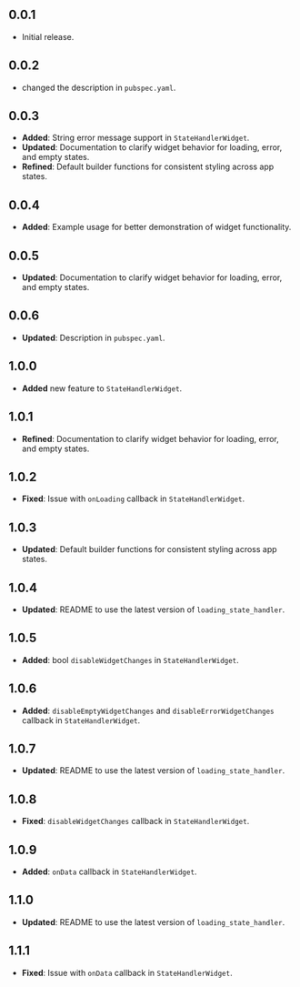 ## 0.0.1

* Initial release.

## 0.0.2

* changed the description in `pubspec.yaml`.

## 0.0.3

- **Added**: String error message support in `StateHandlerWidget`.
- **Updated**: Documentation to clarify widget behavior for loading, error, and empty states.
- **Refined**: Default builder functions for consistent styling across app states.


## 0.0.4

- **Added**: Example usage for better demonstration of widget functionality.


## 0.0.5

- **Updated**: Documentation to clarify widget behavior for loading, error, and empty states.

## 0.0.6

- **Updated**: Description in `pubspec.yaml`.


## 1.0.0

- **Added** new feature to `StateHandlerWidget`.

## 1.0.1

- **Refined**: Documentation to clarify widget behavior for loading, error, and empty states.

## 1.0.2

- **Fixed**: Issue with `onLoading` callback in `StateHandlerWidget`.

## 1.0.3

- **Updated**: Default builder functions for consistent styling across app states.

## 1.0.4

- **Updated**: README to use the latest version of `loading_state_handler`.

## 1.0.5

- **Added**: bool `disableWidgetChanges` in `StateHandlerWidget`.

## 1.0.6

- **Added**: `disableEmptyWidgetChanges` and `disableErrorWidgetChanges` callback in `StateHandlerWidget`.

## 1.0.7

- **Updated**: README to use the latest version of `loading_state_handler`.

## 1.0.8

- **Fixed**: `disableWidgetChanges` callback in `StateHandlerWidget`.

## 1.0.9

- **Added**: `onData` callback in `StateHandlerWidget`.

## 1.1.0

- **Updated**: README to use the latest version of `loading_state_handler`.

## 1.1.1

- **Fixed**: Issue with `onData` callback in `StateHandlerWidget`.